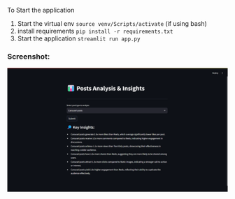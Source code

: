 To Start the application
1. Start the virtual env `source venv/Scripts/activate` (if using bash)
2. install requirements `pip install -r requirements.txt`
3. Start the application `streamlit run app.py`


### Screenshot:
![Working Demo](./assets/image1.png)